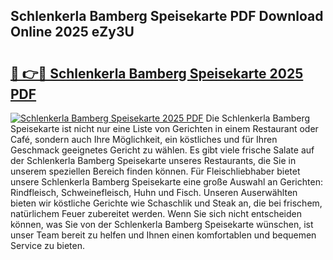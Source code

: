 ## Schlenkerla Bamberg Speisekarte PDF Download Online 2025 eZy3U

# <h2><a href="http://gcdp90.nevu.top/?p=Schlenkerla+Bamberg+Speisekarte">🔗 👉🔴 Schlenkerla Bamberg Speisekarte 2025 PDF</a></h2>

[![Schlenkerla Bamberg Speisekarte 2025 PDF](https://i.imgur.com/dBaPXMq.png)](http://gcdp90.nevu.top/?p=Schlenkerla+Bamberg+Speisekarte)
Die Schlenkerla Bamberg Speisekarte ist nicht nur eine Liste von Gerichten in einem Restaurant oder Café, sondern auch Ihre Möglichkeit, ein köstliches und für Ihren Geschmack geeignetes Gericht zu wählen. Es gibt viele frische Salate auf der Schlenkerla Bamberg Speisekarte unseres Restaurants, die Sie in unserem speziellen Bereich finden können. Für Fleischliebhaber bietet unsere Schlenkerla Bamberg Speisekarte eine große Auswahl an Gerichten: Rindfleisch, Schweinefleisch, Huhn und Fisch. Unseren Auserwählten bieten wir köstliche Gerichte wie Schaschlik und Steak an, die bei frischem, natürlichem Feuer zubereitet werden. Wenn Sie sich nicht entscheiden können, was Sie von der Schlenkerla Bamberg Speisekarte wünschen, ist unser Team bereit zu helfen und Ihnen einen komfortablen und bequemen Service zu bieten.
